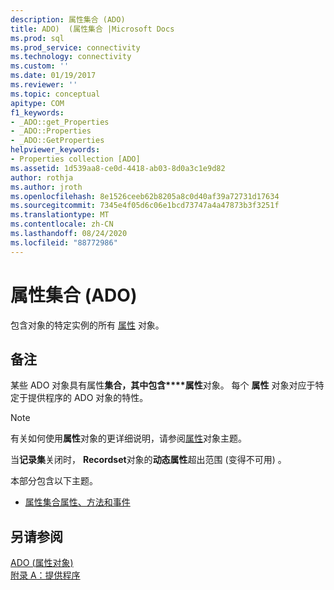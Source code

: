 ```yaml
---
description: 属性集合 (ADO)
title: ADO)  (属性集合 |Microsoft Docs
ms.prod: sql
ms.prod_service: connectivity
ms.technology: connectivity
ms.custom: ''
ms.date: 01/19/2017
ms.reviewer: ''
ms.topic: conceptual
apitype: COM
f1_keywords:
- _ADO::get_Properties
- _ADO::Properties
- _ADO::GetProperties
helpviewer_keywords:
- Properties collection [ADO]
ms.assetid: 1d539aa8-ce0d-4418-ab03-8d0a3c1e9d82
author: rothja
ms.author: jroth
ms.openlocfilehash: 8e1526ceeb62b8205a8c0d40af39a72731d17634
ms.sourcegitcommit: 7345e4f05d6c06e1bcd73747a4a47873b3f3251f
ms.translationtype: MT
ms.contentlocale: zh-CN
ms.lasthandoff: 08/24/2020
ms.locfileid: "88772986"
---
```

# <a name="properties-collection-ado"></a>属性集合 (ADO)
包含对象的特定实例的所有 [属性](./property-object-ado.md) 对象。  
  
## <a name="remarks"></a>备注  
 某些 ADO 对象具有属性**集合，其中包含****属性**对象。 每个 **属性** 对象对应于特定于提供程序的 ADO 对象的特性。  
  
> [!NOTE]
>  有关如何使用**属性**对象的更详细说明，请参阅[属性](./property-object-ado.md)对象主题。  
  
 当**记录集**关闭时， **Recordset**对象的**动态属性**超出范围 (变得不可用) 。  
  
 本部分包含以下主题。  
  
-   [属性集合属性、方法和事件](./properties-collection-properties-methods-and-events.md)  
  
## <a name="see-also"></a>另请参阅  
 [ADO (属性对象) ](./property-object-ado.md)   
 [附录 A：提供程序](../../guide/appendixes/appendix-a-providers.md)